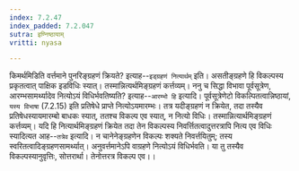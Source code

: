 ```yaml
---
index: 7.2.47
index_padded: 7.2.047
sutra: इण्निष्ठायाम्
vritti: nyasa

---
```

किमर्थमिडिति वर्त्तमाने पुनरिङ्ग्रहणं क्रियते? इत्याह--`इड्ग्रहणं नित्यार्थम्` इति। असतीङ्ग्रहणे हि विकल्पस्य प्रकृतत्वात् पाक्षिक इडविधिः स्यात्। तस्मान्नित्यर्थमिङ्ग्रहणं कर्त्तव्यम्। ननु च सिद्धा विभावा पूर्वसूत्रेण, आरम्भसामर्थ्यादेव नित्योऽयं विधिर्भवतिष्यति? इत्याह--`आरम्भो हि` इत्यादि। पूर्वसूत्रेणेटो विकल्पितत्वान्निष्ठायां, `यस्य विभाषा` (7.2.15) इति प्रतिषेधे प्राप्ते नित्योऽयमारम्भः। तत्र यदीङ्ग्रहणं न क्रियेत, तदा तस्यैव प्रतिषेधस्यायमारम्बो बाधकः स्यात्, ततश्च विकल्प एव स्यात्, न नित्यो विधिः। तस्मान्नित्यार्थमिङ्ग्रहणं कर्त्तव्यम्। यदि हि नित्यार्थमिङ्ग्रहणं क्रियेत तदा तेन विकल्पस्य निवर्त्तितत्वादुत्तरत्रापि नित्य एव विधिः स्यादित्यत आह--`तत्रेव` इत्यादि। न चानेनेङ्ग्रहणेन विकल्पः शक्यते निवर्त्तयितुम्; तस्य स्वरितत्वादिङ्ग्रहणसामर्थ्यात्। अनुवर्त्तमानेऽपि वाग्रहणे नित्योऽयं विधिर्भवति। या तु तस्यैव विकल्पस्यानुवृत्तिः, सोत्तरार्था। तेनोत्तरत्र विकल्प एव।।